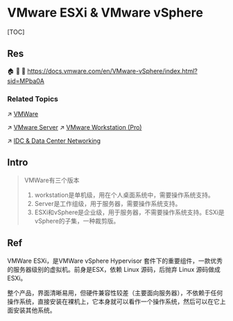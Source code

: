 # VMware ESXi & VMware vSphere

[TOC]



## Res
🏠 
🚧 
📂 https://docs.vmware.com/en/VMware-vSphere/index.html?sid=MPba0A


### Related Topics
↗ [VMWare](../../../../../../🗺%20CS%20Overview/Electronics%20&%20Information%20Technologies%20Business%20Fields%20Research/Software%20Industry%20&%20Providers/System%20Level%20Software%20Producers/VMWare.md)

↗ [VMware Server](../../Hosted%20Hypervisor/Independant/VMware%20Server.md)
↗ [VMware Workstation (Pro)](../../Hosted%20Hypervisor/Independant/VMware%20Workstation%20(Pro).md)

↗ [IDC & Data Center Networking](../../../../../../🔑%20CS%20Core/🏎️%20Computer%20Networking%20and%20Communication/🚀%20High%20Performance%20Network%20(HPN)%20&%20IDC%20Technologies/IDC%20&%20Data%20Center%20Networking.md)



## Intro
> VMWare有三个版本
> 1. workstation是单机级，用在个人桌面系统中，需要操作系统支持。
> 2. Server是工作组级，用于服务器，需要操作系统支持。
> 3. ESXi和vSphere是企业级，用于服务器，不需要操作系统支持。ESXi是vSphere的子集，一种裁剪版。



## Ref
[VMWare ESXi简介及运维]: http://t.csdnimg.cn/UBy8f

VMWare ESXi，是VMWare vSphere Hypervisor 套件下的重要组件，一款优秀的服务器级别的虚拟机。前身是ESX，依赖 Linux 源码，后抛弃 Linux 源码做成ESXi。

整个产品，界面清晰易用，但硬件兼容性较差（主要面向服务器），不依赖于任何操作系统，直接安装在裸机上，它本身就可以看作一个操作系统，然后可以在它上面安装其他系统。

[Overview of vNetwork Distributed Switch concepts (1010555)]: https://kb.vmware.com/s/article/1010555

